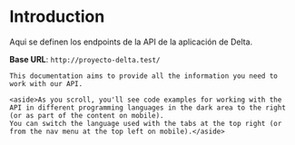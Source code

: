 # Introduction

Aqui se definen los endpoints de la API de la aplicación de Delta.

<aside>
    <strong>Base URL</strong>: <code>http://proyecto-delta.test/</code>
</aside>

    This documentation aims to provide all the information you need to work with our API.

    <aside>As you scroll, you'll see code examples for working with the API in different programming languages in the dark area to the right (or as part of the content on mobile).
    You can switch the language used with the tabs at the top right (or from the nav menu at the top left on mobile).</aside>

